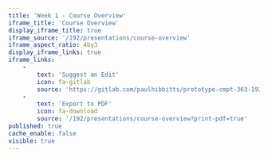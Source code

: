 ```yaml
---
title: 'Week 1 - Course Overview'
iframe_title: 'Course Overview'
display_iframe_title: true
iframe_source: '/192/presentations/course-overview'
iframe_aspect_ratio: 4by3
display_iframe_links: true
iframe_links:
    -
        text: 'Suggest an Edit'
        icon: fa-gitlab
        source: 'https://gitlab.com/paulhibbitts/prototype-cmpt-363-192/blob/master/pages/02.192/presentations/course-overview/presentation.md'
    -
        text: 'Export to PDF'
        icon: fa-download
        source: '/192/presentations/course-overview?print-pdf=true'
published: true
cache_enable: false
visible: true
---
```

